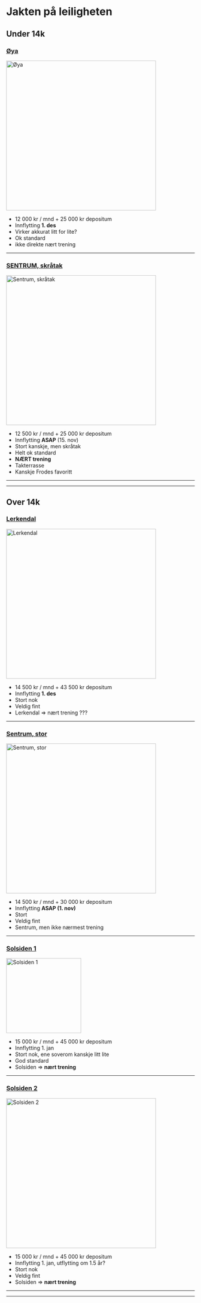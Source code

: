 # Jakten på leiligheten

## Under 14k

### [Øya](https://www.finn.no/realestate/lettings/ad.html?finnkode=91720678)
<a href="https://www.finn.no/realestate/lettings/ad.html?finnkode=91720678">
  <img 
    src="https://images.finncdn.no/dynamic/1600w/2019/11/vertical-2/12/8/917/206/78_829053884.jpg" 
    alt="Øya" 
    width="400"
  />
</a>

* 12 000 kr / mnd + 25 000 kr depositum
* Innflytting **1. des**
* Virker akkurat litt for lite?
* Ok standard
* ikke direkte nært trening

---

### [SENTRUM, skråtak](https://www.finn.no/realestate/lettings/ad.html?finnkode=156917246)
<a href="https://www.finn.no/realestate/lettings/ad.html?finnkode=156917246">
  <img 
    src="https://images.finncdn.no/dynamic/1600w/2019/9/vertical-2/05/6/156/917/246_375647687.jpg" 
    alt="Sentrum, skråtak" 
    width="400"
  />
</a>

* 12 500 kr / mnd + 25 000 kr depositum
* Innflytting **ASAP** (15. nov)
* Stort kanskje, men skråtak
* Helt ok standard
* **NÆRT trening**
* Takterrasse
* Kanskje Frodes favoritt

---
---

## Over 14k

### [Lerkendal](https://www.finn.no/realestate/lettings/ad.html?finnkode=163126244)
<a href="https://www.finn.no/realestate/lettings/ad.html?finnkode=163126244">
  <img 
    src="https://images.finncdn.no/dynamic/1600w/2019/11/vertical-2/13/4/163/126/244_1298164094.jpg" 
    alt="Lerkendal" 
    width="400"
  />
</a>

* 14 500 kr / mnd + 43 500 kr depositum
* Innflytting **1. des**
* Stort nok
* Veldig fint
* Lerkendal => nært trening ???

---

### [Sentrum, stor](https://www.finn.no/realestate/lettings/ad.html?finnkode=128970526)
<a href="https://www.finn.no/realestate/lettings/ad.html?finnkode=128970526">
  <img 
    src="https://images.finncdn.no/dynamic/1280w/2018/9/vertical-2/11/6/128/970/526_310310125.jpg" 
    alt="Sentrum, stor" 
    width="400"
  />
</a>

* 14 500 kr / mnd + 30 000 kr depositum
* Innflytting **ASAP (1. nov)**
* Stort
* Veldig fint
* Sentrum, men ikke nærmest trening

---

### [Solsiden 1](https://www.finn.no/realestate/lettings/ad.html?finnkode=107818667)
<a href="https://www.finn.no/realestate/lettings/ad.html?finnkode=107818667">
  <img 
    src="https://images.finncdn.no/dynamic/1280w/2018/1/vertical-2/18/7/107/818/_628728180.jpg" 
    alt="Solsiden 1" 
    width="200"
  />
</a>

* 15 000 kr / mnd + 45 000 kr depositum
* Innflytting 1. jan
* Stort nok, ene soverom kanskje litt lite
* God standard
* Solsiden => **nært trening**

---

### [Solsiden 2](https://www.finn.no/realestate/lettings/ad.html?finnkode=133549988)
<a href="https://www.finn.no/realestate/lettings/ad.html?finnkode=133549988">
  <img 
    src="https://images.finncdn.no/dynamic/960w/2018/11/vertical-2/08/l/nul/l_2134850385.jpg" 
    alt="Solsiden 2" 
    width="400"
  />
</a>

* 15 000 kr / mnd + 45 000 kr depositum
* Innflytting 1. jan, utflytting om 1.5 år?
* Stort nok
* Veldig fint
* Solsiden => **nært trening**

---
---
